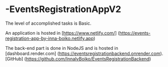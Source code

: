 # -EventsRegistrationAppV2

The level of accomplished tasks is Basic.

An application is hosted in [https://www.netlify.com/] (https://events-registration-app-by-inna-boiko.netlify.app)

The back-end part is done in NodeJS and is hosted in [dashboard.render.com] (https://eventsregistrationbackend.onrender.com). [GitHub] (https://github.com/InnaIvBoiko/EventsRegistrationBackend)
